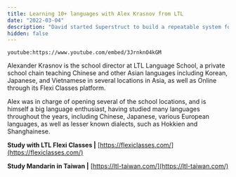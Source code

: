 ```yaml
---
title: Learning 10+ languages with Alex Krasnov from LTL
date: "2022-03-04"
description: "David started Superstruct to build a repeatable system for finding, recruiting, vetting, onboarding, and managing talented software engineers."
hidden: false
---
```


`youtube:https://www.youtube.com/embed/3JrnknO4kGM`

Alexander Krasnov is the school director at LTL Language School, a private school chain teaching Chinese and other Asian languages including Korean, Japanese, and Vietnamese in several locations in Asia, as well as Online through its Flexi Classes platform.

Alex was in charge of opening several of the school locations, and is himself a big language enthusiast, having studied many languages throughout the years, including Chinese, Japanese, various European languages, as well as lesser known dialects, such as Hokkien and Shanghainese.

**Study with LTL Flexi Classes |** [https://flexiclasses.com/](https://flexiclasses.com/)

**Study Mandarin in Taiwan |** [https://ltl-taiwan.com/](https://ltl-taiwan.com/)
